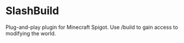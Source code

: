 # SlashBuild
 Plug-and-play plugin for Minecraft Spigot. Use /build to gain access to modifying the world.
